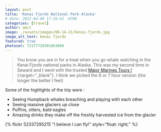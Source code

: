 ```yaml
---
layout: post
title: 'Kenai Fjords National Park Alaska'
# date: 2022-04-09 17:16:42 -0700
categories: [travel]
author: amit
image: ./assets/images/08-14-21/kenai-fjords.jpg
image_alt_text: kenai fjords
featured: true
photoset: 72177720301863060
---
```


>You know you are in for a treat when you go whale watching in the Kenai Fjords national parks in Alaska. This was my second time in Seward and I went with the trusted [Major Marines Tours !](https://majormarine.com/){:target="_blank"}. I think we picked the 6 or 7 hour version (the longer the better I feel)

Some of the highlights of the trip were : 
- Seeing Humpback whales breaching and playing with each other
- Seeing massive glaciers up close
- Puffins, otters, bald eagles
- Amazing drinks they make off the freshly harvested ice from the glacier

{% flickr 52337295215 "I believe I can fly!" style="float: right;" %}

